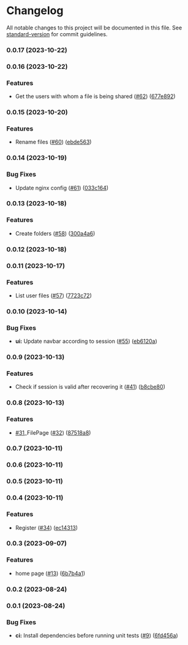 # Changelog

All notable changes to this project will be documented in this file. See [standard-version](https://github.com/conventional-changelog/standard-version) for commit guidelines.

### 0.0.17 (2023-10-22)

### 0.0.16 (2023-10-22)


### Features

* Get the users with whom a file is being shared  ([#62](https://github.com/hawks-atlanta/frontend-react/issues/62)) ([677e892](https://github.com/hawks-atlanta/frontend-react/commit/677e892128a89be7a935b960ee483aa0b0d79803))

### 0.0.15 (2023-10-20)


### Features

* Rename files ([#60](https://github.com/hawks-atlanta/frontend-react/issues/60)) ([ebde563](https://github.com/hawks-atlanta/frontend-react/commit/ebde5636956706c0a6f2f2e4d47cff34fd737e72))

### 0.0.14 (2023-10-19)


### Bug Fixes

* Update nginx config ([#61](https://github.com/hawks-atlanta/frontend-react/issues/61)) ([033c164](https://github.com/hawks-atlanta/frontend-react/commit/033c1642d871485f1cc93fc97ae6e6c56f9e17ca))

### 0.0.13 (2023-10-18)


### Features

* Create folders ([#58](https://github.com/hawks-atlanta/frontend-react/issues/58)) ([300a4a6](https://github.com/hawks-atlanta/frontend-react/commit/300a4a6038b915bacafbf21ea9763a875bfb2446))

### 0.0.12 (2023-10-18)

### 0.0.11 (2023-10-17)


### Features

* List user files ([#57](https://github.com/hawks-atlanta/frontend-react/issues/57)) ([7723c72](https://github.com/hawks-atlanta/frontend-react/commit/7723c727df54e62222bbe35648a64d81f3451a8d))

### 0.0.10 (2023-10-14)


### Bug Fixes

* **ui:** Update navbar according to session ([#55](https://github.com/hawks-atlanta/frontend-react/issues/55)) ([eb6120a](https://github.com/hawks-atlanta/frontend-react/commit/eb6120a5c5ad9725135f8bfda6b84617bc1eb6db))

### 0.0.9 (2023-10-13)


### Features

* Check if session is valid after recovering it ([#41](https://github.com/hawks-atlanta/frontend-react/issues/41)) ([b8cbe80](https://github.com/hawks-atlanta/frontend-react/commit/b8cbe804a596ccd87234573201947b68c87ecb4a))

### 0.0.8 (2023-10-13)


### Features

* [#31](https://github.com/hawks-atlanta/frontend-react/issues/31)_FilePage ([#32](https://github.com/hawks-atlanta/frontend-react/issues/32)) ([87518a8](https://github.com/hawks-atlanta/frontend-react/commit/87518a8c860463322501d658b074387fee1eff74))

### 0.0.7 (2023-10-11)

### 0.0.6 (2023-10-11)

### 0.0.5 (2023-10-11)

### 0.0.4 (2023-10-11)


### Features

* Register ([#34](https://github.com/hawks-atlanta/frontend-react/issues/34)) ([ec14313](https://github.com/hawks-atlanta/frontend-react/commit/ec1431351cb06b94d4946c000bee58d835ae71f3))

### 0.0.3 (2023-09-07)


### Features

* home page ([#13](https://github.com/hawks-atlanta/frontend-react/issues/13)) ([6b7b4a1](https://github.com/hawks-atlanta/frontend-react/commit/6b7b4a10fb31cba5bc0f5e30404904cc9cd48200))

### 0.0.2 (2023-08-24)

### 0.0.1 (2023-08-24)


### Bug Fixes

* **ci:** Install dependencies before running unit tests ([#9](https://github.com/hawks-atlanta/frontend-react/issues/9)) ([6fd456a](https://github.com/hawks-atlanta/frontend-react/commit/6fd456a8fd49f774211877ab3ec82400d1eaf9b7))
